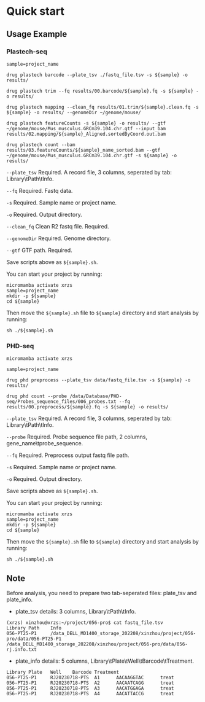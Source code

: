 # Quick start

## Usage Example

### Plastech-seq

```
sample=project_name

drug plastech barcode --plate_tsv ./fastq_file.tsv -s ${sample} -o results/

drug plastech trim --fq results/00.barcode/${sample}.fq -s ${sample} -o results/

drug plastech mapping --clean_fq results/01.trim/${sample}.clean.fq -s ${sample} -o results/ --genomeDir ~/genome/mouse/

drug plastech featureCounts -s ${sample} -o results/ --gtf ~/genome/mouse/Mus_musculus.GRCm39.104.chr.gtf --input_bam results/02.mapping/${sample}_Aligned.sortedByCoord.out.bam

drug plastech count --bam results/03.featureCounts/${sample}_name_sorted.bam --gtf ~/genome/mouse/Mus_musculus.GRCm39.104.chr.gtf -s ${sample} -o results/
```

`--plate_tsv` Required. A record file, 3 columns, seperated by tab: \
        Library\tPath\tInfo.

`--fq` Required. Fastq data.

`-s` Required. Sample name or project name.

`-o` Required. Output directory.

`--clean_fq` Clean R2 fastq file. Required.

`--genomeDir` Required. Genome directory.

`--gtf` GTF path. Required.

Save scripts above as `${sample}.sh`.

You can start your project by running:
```
micromamba activate xrzs
sample=project_name
mkdir -p ${sample}
cd ${sample}
```

Then move the `${sample}.sh` file to `${sample}` directory and start analysis by running:
```
sh ./${sample}.sh
```

### PHD-seq

```
micromamba activate xrzs

sample=project_name

drug phd preprocess --plate_tsv data/fastq_file.tsv -s ${sample} -o results/

drug phd count --probe /data/Database/PHD-seq/Probes_sequence_files/006_probes.txt --fq results/00.preprocess/${sample}.fq -s ${sample} -o results/
```

`--plate_tsv` Required. A record file, 3 columns, seperated by tab: \
        Library\tPath\tInfo.

`--probe` Required. Probe sequence file path, 2 columns, gene_name\tprobe_sequence.

`--fq` Required. Preprocess output fastq file path.

`-s` Required. Sample name or project name.

`-o` Required. Output directory.

Save scripts above as `${sample}.sh`.

You can start your project by running:
```
micromamba activate xrzs
sample=project_name
mkdir -p ${sample}
cd ${sample}
```

Then move the `${sample}.sh` file to `${sample}` directory and start analysis by running:
```
sh ./${sample}.sh
```

## Note

Before analysis, you need to prepare two tab-seperated files: plate_tsv and plate_info.

- plate_tsv details: 3 columns, Library\tPath\tInfo.

```
(xrzs) xinzhou@xrzs:~/project/056-pro$ cat fastq_file.tsv
Library Path    Info
056-PT25-P1     /data_DELL_MD1400_storage_202208/xinzhou/project/056-pro/data/056-PT25-P1       /data_DELL_MD1400_storage_202208/xinzhou/project/056-pro/data/056-rj.info.txt

```

- plate_info details: 5 columns, Library\tPlate\tWell\tBarcode\tTreatment.

```
Library Plate   Well    Barcode Treatment
056-PT25-P1     RJ20230718-PTS  A1      AACAAGGTAC      treat
056-PT25-P1     RJ20230718-PTS  A2      AACAATCAGG      treat
056-PT25-P1     RJ20230718-PTS  A3      AACATGGAGA      treat
056-PT25-P1     RJ20230718-PTS  A4      AACATTACCG      treat
```